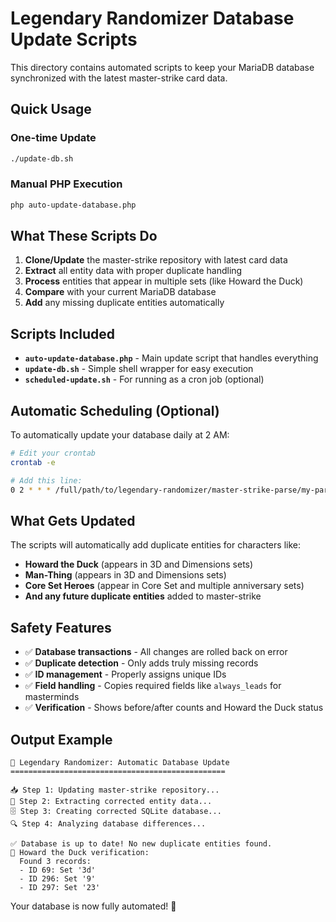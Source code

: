 # Legendary Randomizer Database Update Scripts

This directory contains automated scripts to keep your MariaDB database synchronized with the latest master-strike card data.

## Quick Usage

### One-time Update
```bash
./update-db.sh
```

### Manual PHP Execution
```bash
php auto-update-database.php
```

## What These Scripts Do

1. **Clone/Update** the master-strike repository with latest card data
2. **Extract** all entity data with proper duplicate handling
3. **Process** entities that appear in multiple sets (like Howard the Duck)
4. **Compare** with your current MariaDB database
5. **Add** any missing duplicate entities automatically

## Scripts Included

- **`auto-update-database.php`** - Main update script that handles everything
- **`update-db.sh`** - Simple shell wrapper for easy execution
- **`scheduled-update.sh`** - For running as a cron job (optional)

## Automatic Scheduling (Optional)

To automatically update your database daily at 2 AM:

```bash
# Edit your crontab
crontab -e

# Add this line:
0 2 * * * /full/path/to/legendary-randomizer/master-strike-parse/my-parser-scripts/scheduled-update.sh
```

## What Gets Updated

The scripts will automatically add duplicate entities for characters like:

- **Howard the Duck** (appears in 3D and Dimensions sets)
- **Man-Thing** (appears in 3D and Dimensions sets)  
- **Core Set Heroes** (appear in Core Set and multiple anniversary sets)
- **And any future duplicate entities** added to master-strike

## Safety Features

- ✅ **Database transactions** - All changes are rolled back on error
- ✅ **Duplicate detection** - Only adds truly missing records
- ✅ **ID management** - Properly assigns unique IDs
- ✅ **Field handling** - Copies required fields like `always_leads` for masterminds
- ✅ **Verification** - Shows before/after counts and Howard the Duck status

## Output Example

```
🚀 Legendary Randomizer: Automatic Database Update
================================================

📥 Step 1: Updating master-strike repository...
📖 Step 2: Extracting corrected entity data...
🗄️ Step 3: Creating corrected SQLite database...
🔍 Step 4: Analyzing database differences...

✅ Database is up to date! No new duplicate entities found.
🦆 Howard the Duck verification:
  Found 3 records:
  - ID 69: Set '3d'
  - ID 296: Set '9'
  - ID 297: Set '23'
```

Your database is now fully automated! 🎉

